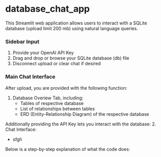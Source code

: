 # database_chat_app

This Streamlit web application allows users to interact with a SQLite database (upload limit 200 mb) using natural language queries. 

### Sidebar Input

1. Provide your OpenAI API Key
2. Drag and drop or browse your SQLite database (db) file
3. Disconnect upload or clear chat if desired

### Main Chat Interface
After upload, you are provided with the following function:
1. Database Overiew Tab, including:
   - Tables of respective database
   - List of relationships between tables
   - ERD (Entity-Relationship Diagram) of the respective database

Additionally providing the API Key lets you interact with the database:
2. Chat Interface:
   - sfgh




Below is a step-by-step explanation of what the code does:
